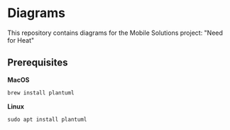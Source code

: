 # Diagrams

This repository contains diagrams for the Mobile Solutions project: "Need for Heat"

## Prerequisites

**MacOS**
```bash
brew install plantuml
```

**Linux**
```
sudo apt install plantuml
```
